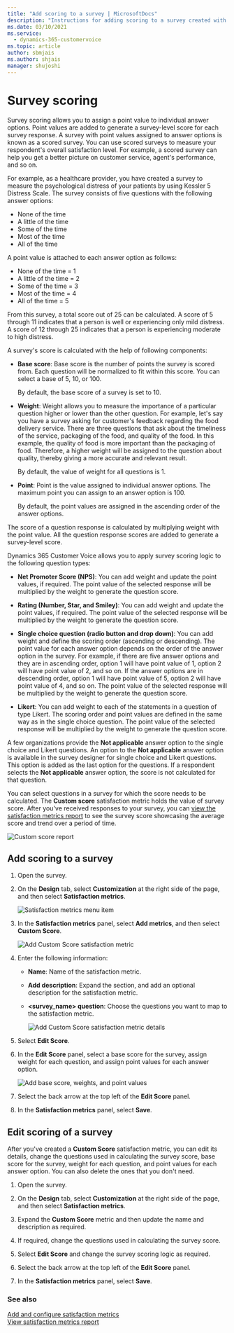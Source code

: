```yaml
---
title: "Add scoring to a survey | MicrosoftDocs"
description: "Instructions for adding scoring to a survey created with Dynamics 365 Customer Voice."
ms.date: 03/10/2021
ms.service: 
  - dynamics-365-customervoice
ms.topic: article
author: sbmjais
ms.author: shjais
manager: shujoshi
---
```


# Survey scoring

Survey scoring allows you to assign a point value to individual answer options. Point values are added to generate a survey-level score for each survey response. A survey with point values assigned to answer options is known as a scored survey. You can use scored surveys to measure your respondent's overall satisfaction level. For example, a scored survey can help you get a better picture on customer service, agent's performance, and so on.

For example, as a healthcare provider, you have created a survey to measure the psychological distress of your patients by using Kessler 5 Distress Scale. The survey consists of five questions with the following answer options:

- None of the time 
- A little of the time 
- Some of the time 
- Most of the time 
- All of the time 

A point value is attached to each answer option as follows: 

- None of the time = 1
- A little of the time = 2
- Some of the time = 3
- Most of the time = 4
- All of the time = 5

From this survey, a total score out of 25 can be calculated. A score of 5 through 11 indicates that a person is well or  experiencing only mild distress. A score of 12 through 25 indicates that a person is experiencing moderate to high distress. 

A survey's score is calculated with the help of following components:

- **Base score**: Base score is the number of points the survey is scored from. Each question will be normalized to fit within this score. You can select a base of 5, 10, or 100.

  By default, the base score of a survey is set to 10.

- **Weight**: Weight allows you to measure the importance of a particular question higher or lower than the other question. For example, let's say you have a survey asking for customer's feedback regarding the food delivery service. There are three questions that ask about the timeliness of the service, packaging of the food, and quality of the food. In this example, the quality of food is more important than the packaging of food. Therefore, a higher weight will be assigned to the question about quality, thereby giving a more accurate and relevant result.

  By default, the value of weight for all questions is 1.

- **Point**: Point is the value assigned to individual answer options. The maximum point you can assign to an answer option is 100.

  By default, the point values are assigned in the ascending order of the answer options.

The score of a question response is calculated by multiplying weight with the point value. All the question response scores are added to generate a survey-level score.

Dynamics 365 Customer Voice allows you to apply survey scoring logic to the following question types:

- **Net Promoter Score (NPS)**: You can add weight and update the point values, if required. The point value of the selected response will be multiplied by the weight to generate the question score.

- **Rating (Number, Star, and Smiley)**: You can add weight and update the point values, if required. The point value of the selected response will be multiplied by the weight to generate the question score.

- **Single choice question (radio button and drop down)**: You can add weight and define the scoring order (ascending or descending). The point value for each answer option depends on the order of the answer option in the survey. For example, if there are five answer options and they are in ascending order, option 1 will have point value of 1, option 2 will have point value of 2, and so on. If the answer options are in descending order, option 1 will have point value of 5, option 2 will have point value of 4, and so on. The point value of the selected response will be multiplied by the weight to generate the question score. 

- **Likert**: You can add weight to each of the statements in a question of type Likert. The scoring order and point values are defined in the same way as in the single choice question. The point value of the selected response will be multiplied by the weight to generate the question score.

A few organizations provide the **Not applicable** answer option to the single choice and Likert questions. An option to the **Not applicable** answer option is available in the survey designer for single choice and Likert questions. This option is added as the last option for the questions. If a respondent selects the **Not applicable** answer option, the score is not calculated for that question.

You can select questions in a survey for which the score needs to be calculated. The **Custom score** satisfaction metric holds the value of survey score. After you've received responses to your survey, you can [view the satisfaction metrics report](satisfaction-metrics-report.md) to see the survey score showcasing the average score and trend over a period of time.

![Custom score report](media/custom-score-report.png "Custom score report")

## Add scoring to a survey

1. Open the survey.

2. On the **Design** tab, select **Customization** at the right side of the page, and then select **Satisfaction metrics**.

    ![Satisfaction metrics menu item](media/satisfaction-metrics-button.png "Satisfaction metrics menu item")

3. In the **Satisfaction metrics** panel, select **Add metrics**, and then select **Custom Score**.

    ![Add Custom Score satisfaction metric](media/custom-score-metric.png "Add Custom Score satisfaction metric")
  
4. Enter the following information:

    - **Name**: Name of the satisfaction metric.

    - **Add description**: Expand the section, and add an optional description for the satisfaction metric.

    - **<survey_name> question**: Choose the questions you want to map to the satisfaction metric.

      ![Add Custom Score satisfaction metric details](media/custom-score-metric-fields.png "Add Custom Score satisfaction metric details")

5. Select **Edit Score**.

6. In the **Edit Score** panel, select a base score for the survey, assign weight for each question, and assign point values for each answer option.

   ![Add base score, weights, and point values](media/custom-score-metric-values.png "Add base score, weights, and point values")

7. Select the back arrow at the top left of the **Edit Score** panel.

8. In the **Satisfaction metrics** panel, select **Save**.

## Edit scoring of a survey

After you've created a **Custom Score** satisfaction metric, you can edit its details, change the questions used in calculating the survey score, base score for the survey, weight for each question, and point values for each answer option. You can also delete the ones that you don't need.

1. Open the survey.

2. On the **Design** tab, select **Customization** at the right side of the page, and then select **Satisfaction metrics**.

3. Expand the **Custom Score** metric and then update the name and description as required.

4. If required, change the questions used in calculating the survey score.

5. Select **Edit Score** and change the survey scoring logic as required.

6. Select the back arrow at the top left of the **Edit Score** panel.

7. In the **Satisfaction metrics** panel, select **Save**.

### See also

[Add and configure satisfaction metrics](satisfaction-metrics.md)   
[View satisfaction metrics report](satisfaction-metrics-report.md)